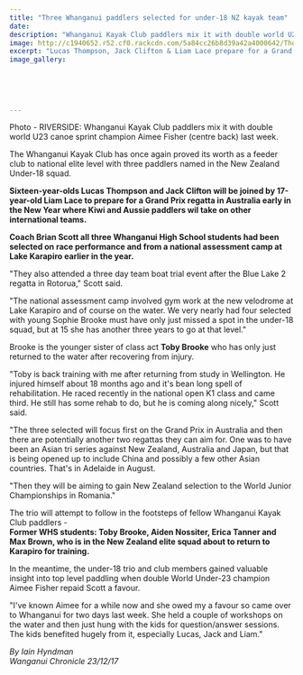 ```yaml
---
title: "Three Whanganui paddlers selected for under-18 NZ kayak team"
date: 
description: "Whanganui Kayak Club paddlers mix it with double world U23 canoe sprint champion Aimee Fisher (centre back) last week..."
image: http://c1940652.r52.cf0.rackcdn.com/5a84cc26b8d39a42a4000642/Thompson-Clifton--Lace-make-U18-23-Dec-2017.jpg
excerpt: "Lucas Thompson, Jack Clifton & Liam Lace prepare for a Grand Prix regatta in Australia early in the New Year."
image_gallery:
    
    
    
    
    
---
```


<p><span>Photo - RIVERSIDE: Whanganui Kayak Club paddlers mix it with double world U23 canoe sprint champion Aimee Fisher (centre back) last week.</span></p>
<p class="element element-paragraph">The Whanganui Kayak Club has once again proved its worth as a feeder club to national elite level with three paddlers named in the New Zealand Under-18 squad.</p>
<p class="element element-paragraph"><strong>Sixteen-year-olds Lucas Thompson and Jack Clifton will be joined by 17-year-old Liam Lace to prepare for a Grand Prix regatta in Australia early in the New Year where Kiwi and Aussie paddlers wil take on other international teams.</strong></p>
<p class="element element-paragraph"><strong>Coach Brian Scott all three Whanganui High School students had been selected on race performance and from a national assessment camp at Lake Karapiro earlier in the year.</strong></p>
<p class="element element-paragraph">"They also attended a three day team boat trial event after the Blue Lake 2 regatta in Rotorua," Scott said.</p>
<p class="element element-paragraph">"The national assessment camp involved gym work at the new velodrome at Lake Karapiro and of course on the water. We very nearly had four selected with young Sophie Brooke must have only just missed a spot in the under-18 squad, but at 15 she has another three years to go at that level."</p>
<p class="element element-paragraph">Brooke is the younger sister of class act <strong>Toby Brooke</strong> who has only just returned to the water after recovering from injury.</p>
<p class="element element-paragraph">"Toby is back training with me after returning from study in Wellington. He injured himself about 18 months ago and it's bean long spell of rehabilitation. He raced recently in the national open K1 class and came third. He still has some rehab to do, but he is coming along nicely," Scott said.</p>
<p class="element element-paragraph">"The three selected will focus first on the Grand Prix in Australia and then there are potentially another two regattas they can aim for. One was to have been an Asian tri series against New Zealand, Australia and Japan, but that is being opened up to include China and possibly a few other Asian countries. That's in Adelaide in August.</p>
<p class="element element-paragraph">"Then they will be aiming to gain New Zealand selection to the World Junior Championships in Romania."</p>
<p class="element element-paragraph">The trio will attempt to follow in the footsteps of fellow Whanganui Kayak Club paddlers -&nbsp;<br /><strong>Former WHS students: Toby Brooke, Aiden Nossiter, Erica Tanner and Max Brown, who is in the New Zealand elite squad about to return to Karapiro for training.</strong></p>
<p class="element element-paragraph">In the meantime, the under-18 trio and club members gained valuable insight into top level paddling when double World Under-23 champion Aimee Fisher repaid Scott a favour.</p>
<p class="element element-paragraph">"I've known Aimee for a while now and she owed my a favour so came over to Whanganui for two days last week. She held a couple of workshops on the water and then just hung with the kids for question/answer sessions. The kids benefited hugely from it, especially Lucas, Jack and Liam."</p>
<p class="element element-paragraph"><em>By Iain Hyndman</em><br /><em>Wanganui Chronicle 23/12/17</em></p>

